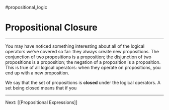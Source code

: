 #propositional_logic 

# Propositional Closure

---

You may have noticed something interesting about all of the logical operators we've covered so far: they always create new propositions. The conjunction of two propositions is a proposition; the disjunction of two propositions is a proposition; the negation of a proposition is a proposition. This is true of all logical operators: when they operate on propositions, you end up with a new proposition.

We say that the set of propositions is **closed** under the logical operators. A set being closed means that if you 

---

Next: [[Propositional Expressions]]